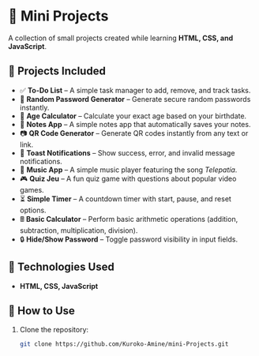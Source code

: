 # 🚀 Mini Projects  

A collection of small projects created while learning **HTML, CSS, and JavaScript**.  

## 📌 Projects Included  
- ✅ **To-Do List** – A simple task manager to add, remove, and track tasks.  
- 🔑 **Random Password Generator** – Generate secure random passwords instantly.  
- 📅 **Age Calculator** – Calculate your exact age based on your birthdate.  
- 📌 **Notes App** – A simple notes app that automatically saves your notes.  
- 📷 **QR Code Generator** – Generate QR codes instantly from any text or link.  
- 🔔 **Toast Notifications** – Show success, error, and invalid message notifications.  
- 🎵 **Music App** – A simple music player featuring the song *Telepatía*.  
- 🎮 **Quiz Jeu** – A fun quiz game with questions about popular video games.  
- ⏳ **Simple Timer** – A countdown timer with start, pause, and reset options.  
- 🖩 **Basic Calculator** – Perform basic arithmetic operations (addition, subtraction, multiplication, division).  
- 🔒 **Hide/Show Password** – Toggle password visibility in input fields.  

## 🔧 Technologies Used  
- **HTML, CSS, JavaScript**  

## 📂 How to Use  
1. Clone the repository:  
   ```sh
   git clone https://github.com/Kuroko-Amine/mini-Projects.git
